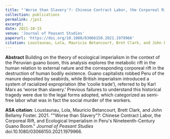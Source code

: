 ```yaml
---
title: "'Worse than Slavery'?: Chinese Contract Labor, the Corporeal Rift, and Ecological Imperialism in Peru's Nineteenth-Century Guano Boom"
collection: publications
permalink: /jps1
excerpt:
date: 2021-10-15
venue: 'Journal of Peasant Studies'
paperurl: 'https://doi.org/10.1080/03066150.2021.1979966'
citation: Loustaunau, Lola, Mauricio Betancourt, Bret Clark, and John Bellamy Foster. 2021. &quot;"Worse than Slavery"? Chinese Contract Labor, the Corporeal Rift, and Ecological Imperialism in Peru's Nineteenth-Century Guano Boom. &quot; <i>Journal of Peasant Studies </i>. doi:10.1080/03066150.2021.1979966.
---
```


<b>Abstract</b> Building on the theory of ecological imperialism in the context of the Peruvian guano boom, this analysis explores the metabolic rift in the human relation to external nature and the corresponding corporeal rift in the destruction of human bodily existence. Guano capitalists robbed Peru of the manure deposited by seabirds, while British imperialism introduced a system of racialized expropriation (the ‘coolie trade’), referred to by Karl Marx as ‘worse than slavery.’ Previous failures to understand this historical tragedy were due to the legal forms adopted, which categorized as semi-free labor what was in fact the social murder of the workers.

<b>ASA citation</b>: Loustaunau, Lola, Mauricio Betancourt, Brett Clark, and John Bellamy Foster. 2021. ""Worse than Slavery"?: Chinese Contract Labor, the Corporeal Rift, and Ecological Imperialism in Peru's Nineteenth-Century Guano Boom." <i>Journal of Peasant Studies</i> doi:10.1080/03066150.2021.1979966.
